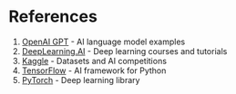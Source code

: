 # References

1. [OpenAI GPT](https://openai.com/) - AI language model examples
2. [DeepLearning.AI](https://www.deeplearning.ai/) - Deep learning courses and tutorials
3. [Kaggle](https://www.kaggle.com/) - Datasets and AI competitions
4. [TensorFlow](https://www.tensorflow.org/) - AI framework for Python
5. [PyTorch](https://pytorch.org/) - Deep learning library
